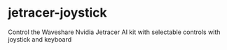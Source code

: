 # jetracer-joystick
Control the Waveshare Nvidia Jetracer AI kit with selectable controls with joystick and keyboard
